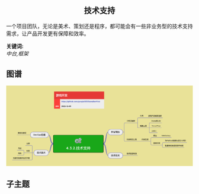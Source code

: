 <h2 align="center">技术支持</h2>
<p>
一个项目团队，无论是美术、策划还是程序，都可能会有一些非业务型的技术支持需求，让产品开发更有保障和效率。
</p>

**关键词:**<br/>
*中台,框架*

## 图谱
![图片加载中...](../exports/4.3.2.技术支持.png?raw=true)

## 子主题
